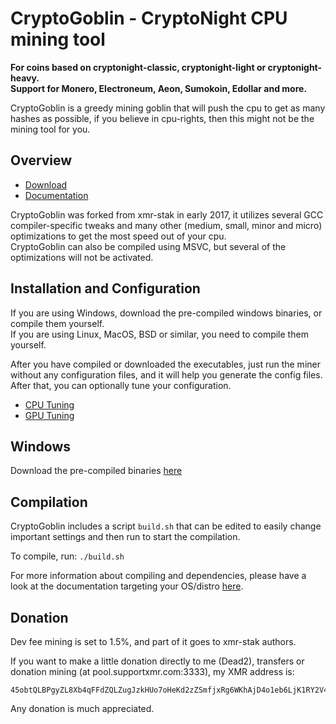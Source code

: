# CryptoGoblin - CryptoNight CPU mining tool
**For coins based on cryptonight-classic, cryptonight-light or cryptonight-heavy.**<br>
**Support for Monero, Electroneum, Aeon, Sumokoin, Edollar and more.**

CryptoGoblin is a greedy mining goblin that will push the cpu to get as many hashes as possible,
if you believe in cpu-rights, then this might not be the mining tool for you.

## Overview
* [Download](https://github.com/Dead2/CryptoGoblin/releases)
* [Documentation](https://github.com/Dead2/CryptoGoblin/tree/master/doc)

CryptoGoblin was forked from xmr-stak in early 2017, it utilizes several GCC compiler-specific tweaks and
many other (medium, small, minor and micro) optimizations to get the most speed out of your cpu.<br>
CryptoGoblin can also be compiled using MSVC, but several of the optimizations will not be activated.

## Installation and Configuration
If you are using Windows, download the pre-compiled windows binaries, or compile them yourself.<br>
If you are using Linux, MacOS, BSD or similar, you need to compile them yourself.

After you have compiled or downloaded the executables, just run the miner without any configuration files,
and it will help you generate the config files. After that, you can optionally tune your configuration.
* [CPU Tuning](doc/tuning-cpu.md)
* [GPU Tuning](doc/tuning-gpu.md)

## Windows
Download the pre-compiled binaries [here](https://github.com/Dead2/CryptoGoblin/releases)

## Compilation
CryptoGoblin includes a script `build.sh` that can be edited to easily change important settings
and then run to start the compilation.

To compile, run:
`./build.sh`

For more information about compiling and dependencies, please have a look at the documentation
targeting your OS/distro [here](https://github.com/Dead2/CryptoGoblin/tree/master/doc).

## Donation
Dev fee mining is set to 1.5%, and part of it goes to xmr-stak authors.

If you want to make a little donation directly to me (Dead2), transfers or donation mining (at pool.supportxmr.com:3333), my XMR address is:
```
45obtQLBPgyZL8Xb4qFFdZQLZugJzkHUo7oHeKd2zZSmfjxRg6WKhAjD4o1eb6LjK1RY2V4sp1nmDAity9Ks9NvZHw8z1EL
```
Any donation is much appreciated.

